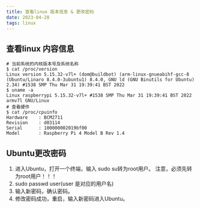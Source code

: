 ```yaml
---
title: 查看linux 版本信息 & 更改密码
date: 2023-04-28  
tags: linux
---
```


## 查看linux 内容信息

```Shell
# 当前系统的内核版本号及系统名称
$ cat /proc/version
Linux version 5.15.32-v7l+ (dom@buildbot) (arm-linux-gnueabihf-gcc-8 (Ubuntu/Linaro 8.4.0-3ubuntu1) 8.4.0, GNU ld (GNU Binutils for Ubuntu) 2.34) #1538 SMP Thu Mar 31 19:39:41 BST 2022
$ uname -a
Linux raspberrypi 5.15.32-v7l+ #1538 SMP Thu Mar 31 19:39:41 BST 2022 armv7l GNU/Linux
# 查看硬件
$ cat /proc/cpuinfo
Hardware	: BCM2711
Revision	: d03114
Serial		: 100000002019bf00
Model		: Raspberry Pi 4 Model B Rev 1.4
```

## Ubuntu更改密码

1. 进入Ubuntu，打开一个终端，输入 sudo su转为root用户。 注意，必须先转为root用户！！！
2.  sudo passwd user(user 是对应的用户名)
3. 输入新密码，确认密码。
4. 修改密码成功，重启，输入新密码进入Ubuntu。